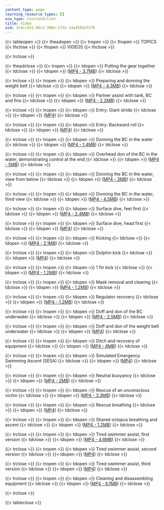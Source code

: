 ```yaml
---
content_type: page
learning_resource_types: []
ocw_type: CourseSection
title: Video
uid: 3c4cc431-06c2-388e-1f2a-14a4593af576
---
```


{{< tableopen >}}
{{< theadopen >}}
{{< tropen >}}
{{< thopen >}}
TOPICS
{{< thclose >}}
{{< thopen >}}
VIDEOS
{{< thclose >}}

{{< trclose >}}

{{< theadclose >}}
{{< tropen >}}
{{< tdopen >}}
Putting the gear together
{{< tdclose >}}
{{< tdopen >}}
([MP4 - 3.7MB](https://archive.org/download/MITPE.210S07/ocw-pe.210-putting_gear_together-220k.mp4))
{{< tdclose >}}

{{< trclose >}}
{{< tropen >}}
{{< tdopen >}}
Preparing and donning the weight belt
{{< tdclose >}}
{{< tdopen >}}
([MP4 - 4.3MB](http://www.archive.org/download/MITPE.210S07/ocw-pe.210-prep_donning_weight-belt-220k.mp4))
{{< tdclose >}}

{{< trclose >}}
{{< tropen >}}
{{< tdopen >}}
Partner assist with tank, BC and fins
{{< tdclose >}}
{{< tdopen >}}
([MP4 - 2.2MB](http://www.archive.org/download/MITPE.210S07/ocw-pe.210-partner_assist-220k.mp4))
{{< tdclose >}}

{{< trclose >}}
{{< tropen >}}
{{< tdopen >}}
Entry: Giant stride
{{< tdclose >}}
{{< tdopen >}}
([MP4](http://www.archive.org/download/MITPE.210S07/ocw-pe.210-entry-giant-stride-220k.mp4))
{{< tdclose >}}

{{< trclose >}}
{{< tropen >}}
{{< tdopen >}}
Entry: Backward roll
{{< tdclose >}}
{{< tdopen >}}
([MP4](http://www.archive.org/download/MITPE.210S07/ocw-pe.210-entry-backroll-220k.mp4))
{{< tdclose >}}

{{< trclose >}}
{{< tropen >}}
{{< tdopen >}}
Donning the BC in the water
{{< tdclose >}}
{{< tdopen >}}
([MP4 - 1.4MB](http://www.archive.org/download/MITPE.210S07/ocw-pe.210-donning-bc-in-water-220k.mp4))
{{< tdclose >}}

{{< trclose >}}
{{< tropen >}}
{{< tdopen >}}
Overhead don of the BC in the water, demonstrating control at the end
{{< tdclose >}}
{{< tdopen >}}
([MP4 - 5MB](http://www.archive.org/download/MITPE.210S07/overhead_don_of_the_bc_in_the_water-220k.mp4))
{{< tdclose >}}

{{< trclose >}}
{{< tropen >}}
{{< tdopen >}}
Donning the BC in the water, view from below
{{< tdclose >}}
{{< tdopen >}}
([MP4 - 3MB](http://www.archive.org/download/MITPE.210S07/ocw-pe.210-donning-bc-in-water-view-from-water-220k.mp4))
{{< tdclose >}}

{{< trclose >}}
{{< tropen >}}
{{< tdopen >}}
Donning the BC in the water, third view
{{< tdclose >}}
{{< tdopen >}}
([MP4 - 4.5MB](http://www.archive.org/download/MITPE.210S07/ocw-pe.210-donning-bc-in-water-3rd-view-220k.mp4))
{{< tdclose >}}

{{< trclose >}}
{{< tropen >}}
{{< tdopen >}}
Surface dive, feet first
{{< tdclose >}}
{{< tdopen >}}
([MP4 - 2.4MB](https://archive.org/download/MITPE.210S07/ocw-pe.210-surface_dive_feet-first-220k.mp4))
{{< tdclose >}}

{{< trclose >}}
{{< tropen >}}
{{< tdopen >}}
Surface dive, head first
{{< tdclose >}}
{{< tdopen >}}
([MP4](http://www.archive.org/download/MITPE.210S07/ocw-pe.210-surface_dive-head_first-220k.mp4))
{{< tdclose >}}

{{< trclose >}}
{{< tropen >}}
{{< tdopen >}}
Kicking
{{< tdclose >}}
{{< tdopen >}}
([MP4 - 2.1MB](http://www.archive.org/download/MITPE.210S07/ocw-pe.210-kicking-220k.mp4))
{{< tdclose >}}

{{< trclose >}}
{{< tropen >}}
{{< tdopen >}}
Dolphin kick
{{< tdclose >}}
{{< tdopen >}}
([MP4](http://www.archive.org/download/MITPE.210S07/ocw-pe.210-dolphin-kick-220k.mp4))
{{< tdclose >}}

{{< trclose >}}
{{< tropen >}}
{{< tdopen >}}
1 fin kick
{{< tdclose >}}
{{< tdopen >}}
([MP4 - 1.2MB](https://archive.org/download/MITPE.210S07/ocw-pe.210-one-fin-kick-220k.mp4))
{{< tdclose >}}

{{< trclose >}}
{{< tropen >}}
{{< tdopen >}}
Mask removal and clearing
{{< tdclose >}}
{{< tdopen >}}
([MP4 - 1.2MB](http://www.archive.org/download/MITPE.210S07/ocw-pe.210-mask-removal-220k.mp4))
{{< tdclose >}}

{{< trclose >}}
{{< tropen >}}
{{< tdopen >}}
Regulator recovery
{{< tdclose >}}
{{< tdopen >}}
([MP4 - 1.2MB](http://www.archive.org/download/MITPE.210S07/ocw-pe.210-reg-recovery-220k.mp4))
{{< tdclose >}}

{{< trclose >}}
{{< tropen >}}
{{< tdopen >}}
Doff and don of the BC underwater
{{< tdclose >}}
{{< tdopen >}}
([MP4 - 2.5MB](http://www.archive.org/download/MITPE.210S07/ocw-pe.210-doff-don-bc-220k.mp4))
{{< tdclose >}}

{{< trclose >}}
{{< tropen >}}
{{< tdopen >}}
Doff and don of the weight belt underwater
{{< tdclose >}}
{{< tdopen >}}
([MP4](http://www.archive.org/download/MITPE.210S07/ocw-pe.210-don-doff-weight-belt-underwater-220k.mp4))
{{< tdclose >}}

{{< trclose >}}
{{< tropen >}}
{{< tdopen >}}
Ditch and recovery of equipment
{{< tdclose >}}
{{< tdopen >}}
([MP4 - 6MB](http://www.archive.org/download/MITPE.210S07/ocw-pe.210-ditch_recovery-equipment-220k.mp4))
{{< tdclose >}}

{{< trclose >}}
{{< tropen >}}
{{< tdopen >}}
Simulated Emergency Swimming Ascent (SESA)
{{< tdclose >}}
{{< tdopen >}}
([MP4](http://www.archive.org/download/MITPE.210S07/ocw-pe.210-sesa-220k.mp4))
{{< tdclose >}}

{{< trclose >}}
{{< tropen >}}
{{< tdopen >}}
Neutral buoyancy
{{< tdclose >}}
{{< tdopen >}}
([MP4 - 2MB](http://www.archive.org/download/MITPE.210S07/ocw-pe.210-neutral-buoyancy-220k.mp4))
{{< tdclose >}}

{{< trclose >}}
{{< tropen >}}
{{< tdopen >}}
Rescue of an unconscious victim
{{< tdclose >}}
{{< tdopen >}}
([MP4 - 3.3MB](http://www.archive.org/download/MITPE.210S07/ocw-pe.210-rescue-unconscious-victim-220k.mp4))
{{< tdclose >}}

{{< trclose >}}
{{< tropen >}}
{{< tdopen >}}
Rescue breathing
{{< tdclose >}}
{{< tdopen >}}
([MP4](http://www.archive.org/download/MITPE.210S07/ocw-pe.210-rescue-breathing-220k.mp4))
{{< tdclose >}}

{{< trclose >}}
{{< tropen >}}
{{< tdopen >}}
Shared octopus breathing and ascent
{{< tdclose >}}
{{< tdopen >}}
([MP4 - 1.2MB](http://www.archive.org/download/MITPE.210S07/ocw-pe.210-shared-octopus-breathing-220k.mp4))
{{< tdclose >}}

{{< trclose >}}
{{< tropen >}}
{{< tdopen >}}
Tired swimmer assist, first version
{{< tdclose >}}
{{< tdopen >}}
([MP4 - 4.6MB](http://www.archive.org/download/MITPE.210S07/ocw-pe.210-tired-swimmer-assist-1st-ver-220k.mp4))
{{< tdclose >}}

{{< trclose >}}
{{< tropen >}}
{{< tdopen >}}
Tired swimmer assist, second version
{{< tdclose >}}
{{< tdopen >}}
([MP4](http://www.archive.org/download/MITPE.210S07/ocw-pe.210-tired-swimmer-assist-2rd-ver-220k.mp4))
{{< tdclose >}}

{{< trclose >}}
{{< tropen >}}
{{< tdopen >}}
Tired swimmer assist, third version
{{< tdclose >}}
{{< tdopen >}}
([MP4](http://www.archive.org/download/MITPE.210S07/ocw-pe.210-tired-swimmer-assist-3rd-ver-220k.mp4))
{{< tdclose >}}

{{< trclose >}}
{{< tropen >}}
{{< tdopen >}}
Cleaning and disassembling equipment
{{< tdclose >}}
{{< tdopen >}}
([MP4 - 6.1MB](http://www.archive.org/download/MITPE.210S07/ocw-pe.210-cleaning-disassembling-equip-220k.mp4))
{{< tdclose >}}

{{< trclose >}}

{{< tableclose >}}